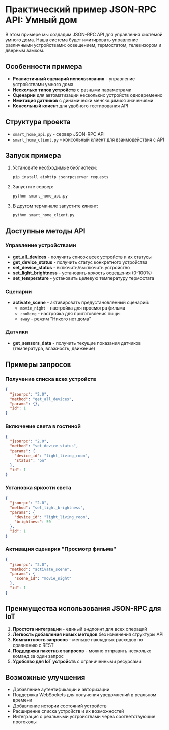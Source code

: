 # Практический пример JSON-RPC API: Умный дом

В этом примере мы создадим JSON-RPC API для управления системой умного дома. Наша система будет имитировать управление различными устройствами: освещением, термостатом, телевизором и дверным замком.

## Особенности примера

- **Реалистичный сценарий использования** - управление устройствами умного дома
- **Несколько типов устройств** с разными параметрами
- **Сценарии** для автоматизации нескольких устройств одновременно
- **Имитация датчиков** с динамически меняющимися значениями
- **Консольный клиент** для удобного тестирования API

## Структура проекта

- `smart_home_api.py` - сервер JSON-RPC API
- `smart_home_client.py` - консольный клиент для взаимодействия с API

## Запуск примера

1. Установите необходимые библиотеки:
   ```bash
   pip install aiohttp jsonrpcserver requests
   ```

2. Запустите сервер:
   ```bash
   python smart_home_api.py
   ```

3. В другом терминале запустите клиент:
   ```bash
   python smart_home_client.py
   ```

## Доступные методы API

### Управление устройствами

- **get_all_devices** - получить список всех устройств и их статусы
- **get_device_status** - получить статус конкретного устройства
- **set_device_status** - включить/выключить устройство
- **set_light_brightness** - установить яркость освещения (0-100%)
- **set_temperature** - установить целевую температуру термостата

### Сценарии

- **activate_scene** - активировать предустановленный сценарий:
  - `movie_night` - настройка для просмотра фильма
  - `cooking` - настройка для приготовления пищи
  - `away` - режим "Никого нет дома"

### Датчики

- **get_sensors_data** - получить текущие показания датчиков (температура, влажность, движение)

## Примеры запросов

### Получение списка всех устройств

```json
{
  "jsonrpc": "2.0",
  "method": "get_all_devices",
  "params": {},
  "id": 1
}
```

### Включение света в гостиной

```json
{
  "jsonrpc": "2.0",
  "method": "set_device_status",
  "params": {
    "device_id": "light_living_room",
    "status": "on"
  },
  "id": 1
}
```

### Установка яркости света

```json
{
  "jsonrpc": "2.0",
  "method": "set_light_brightness",
  "params": {
    "device_id": "light_living_room",
    "brightness": 50
  },
  "id": 1
}
```

### Активация сценария "Просмотр фильма"

```json
{
  "jsonrpc": "2.0",
  "method": "activate_scene",
  "params": {
    "scene_id": "movie_night"
  },
  "id": 1
}
```

## Преимущества использования JSON-RPC для IoT

1. **Простота интеграции** - единый эндпоинт для всех операций
2. **Легкость добавления новых методов** без изменения структуры API
3. **Компактность запросов** - меньше накладных расходов по сравнению с REST
4. **Поддержка пакетных запросов** - можно отправить несколько команд за один запрос
5. **Удобство для IoT устройств** с ограниченными ресурсами

## Возможные улучшения

- Добавление аутентификации и авторизации
- Поддержка WebSockets для получения уведомлений в реальном времени
- Добавление истории состояний устройств
- Расширение списка устройств и их возможностей
- Интеграция с реальными устройствами через соответствующие протоколы